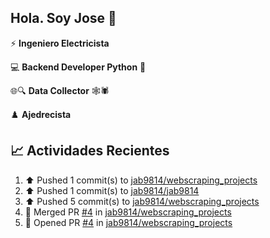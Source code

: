 ## Hola. Soy Jose 👋

:zap: **Ingeniero Electricista**

:computer: **Backend Developer Python** :snake:

🌐🔍 **Data Collector** 🕸️🕷

♟️ **Ajedrecista**

<!--![Website](https://img.shields.io/website?url=https%3A%2F%2Fjab9814.github.io%2F)-->

## :chart_with_upwards_trend: Actividades Recientes 
<!--RECENT_ACTIVITY:start-->
1. ⬆️ Pushed 1 commit(s) to [jab9814/webscraping_projects](https://github.com/jab9814/webscraping_projects)<br>
2. ⬆️ Pushed 1 commit(s) to [jab9814/jab9814](https://github.com/jab9814/jab9814)<br>
3. ⬆️ Pushed 5 commit(s) to [jab9814/webscraping_projects](https://github.com/jab9814/webscraping_projects)<br>
4. 🎉 Merged PR [#4](https://github.com/jab9814/webscraping_projects/pull/4) in [jab9814/webscraping_projects](https://github.com/jab9814/webscraping_projects)<br>
5. 💪 Opened PR [#4](https://github.com/jab9814/webscraping_projects/pull/4) in [jab9814/webscraping_projects](https://github.com/jab9814/webscraping_projects)<br>
<!--RECENT_ACTIVITY:end-->

<!--
**jab9814/jab9814** is a ✨ _special_ ✨ repository because its `README.md` (this file) appears on your GitHub profile.

Here are some ideas to get you started:

- 🔭 I’m currently working on ...
- 🌱 I’m currently learning ...
- 👯 I’m looking to collaborate on ...
- 🤔 I’m looking for help with ...
- 💬 Ask me about ...
- 📫 How to reach me: ...
- 😄 Pronouns: ...
- ⚡ Fun fact: ...
-->
